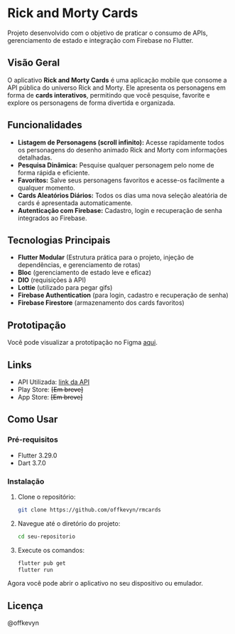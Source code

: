 # Rick and Morty Cards

Projeto desenvolvido com o objetivo de praticar o consumo de APIs, gerenciamento de estado e integração com Firebase no Flutter.

## Visão Geral

O aplicativo **Rick and Morty Cards** é uma aplicação mobile que consome a API pública do universo Rick and Morty. Ele apresenta os personagens em forma de **cards interativos**, permitindo que você pesquise, favorite e explore os personagens de forma divertida e organizada.

## Funcionalidades

- **Listagem de Personagens (scroll infinito):** Acesse rapidamente todos os personagens do desenho animado Rick and Morty com informações detalhadas.
- **Pesquisa Dinâmica:** Pesquise qualquer personagem pelo nome de forma rápida e eficiente.
- **Favoritos:** Salve seus personagens favoritos e acesse-os facilmente a qualquer momento.
- **Cards Aleatórios Diários:** Todos os dias uma nova seleção aleatória de cards é apresentada automaticamente.
- **Autenticação com Firebase:** Cadastro, login e recuperação de senha integrados ao Firebase.

## Tecnologias Principais

- **Flutter Modular** (Estrutura prática para o projeto, injeção de dependências, e gerenciamento de rotas)
- **Bloc** (gerenciamento de estado leve e eficaz)
- **DIO** (requisições à API)
- **Lottie** (utilizado para pegar gifs)
- **Firebase Authentication** (para login, cadastro e recuperação de senha)
- **Firebase Firestore** (armazenamento dos cards favoritos)

## Prototipação

Você pode visualizar a prototipação no Figma [aqui](https://www.figma.com/design/ce6sHY46PvYam8bpUoOy8x/RMCards?node-id=14-59&t=PBqL3W9PwbXpIGxA-0).

## Links

- API Utilizada: [link da API](https://rickandmortyapi.com/)
- Play Store: ~~[Em breve]~~
- App Store: ~~[Em breve]~~
  
## Como Usar

### Pré-requisitos

- Flutter 3.29.0
- Dart 3.7.0

### Instalação

1. Clone o repositório:

    ```bash
    git clone https://github.com/offkevyn/rmcards
    ```

2. Navegue até o diretório do projeto:

    ```bash
    cd seu-repositorio
    ```

3. Execute os comandos:

    ```bash
    flutter pub get
    flutter run
    ```

Agora você pode abrir o aplicativo no seu dispositivo ou emulador.

## Licença

@offkevyn
